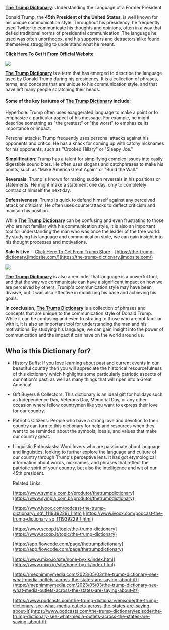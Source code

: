 **[The Trump Dictionary](https://sites.google.com/view/the-trump-dictionary-patriot/home)**: Understanding the Language of a Former President

Donald Trump, the **45th President of the United States**, is well known for his unique communication style. Throughout his presidency, he frequently used Twitter to communicate his thoughts and opinions, often in a way that defied traditional norms of presidential communication. The language he used was often unorthodox, and his supporters and detractors alike found themselves struggling to understand what he meant.

[**Click Here To Get It From Official Website**](https://www.glitco.com/get-trump-dictionary)

[![](https://blogger.googleusercontent.com/img/b/R29vZ2xl/AVvXsEj9lntswCHXdT47ciI2YjjR7jJS-bdchPMnyML09eAPiIVlSsKsCLq-NYuDamtZlKNQKh8KpmUFY4dWjX06fGG7fhbMUh5VW81ElV-J2kEflqYnc1os0bfKycODWWFQAgMs1EeH-41LKkxaMk41VGmGnacOkKLNcJ_WslwCeOL3PyPS5LikQ5sCGkDu/w640-h524/Screenshot%20(669).png)](https://www.glitco.com/get-trump-dictionary)

  
  
[**The Trump Dictionary**](https://groups.google.com/g/the-trump-dictionary/c/TEfa4JHCoyo) is a term that has emerged to describe the language used by Donald Trump during his presidency. It is a collection of phrases, terms, and concepts that are unique to his communication style, and that have left many people scratching their heads.  
  

#### **Some of the key features of [The Trump Dictionary](https://colab.research.google.com/drive/1KA_RLUf1IcLmT-uTM_3EHh_D0ltSu6Te#scrollTo=ExtpJRwbHIEE) include:**

  
Hyperbole: Trump often uses exaggerated language to make a point or to emphasize a particular aspect of his message. For example, he might describe something as "the greatest" or "the worst" to emphasize its importance or impact.  
  
Personal attacks: Trump frequently uses personal attacks against his opponents and critics. He has a knack for coming up with catchy nicknames for his opponents, such as "Crooked Hillary" or "Sleepy Joe."  
  
**Simplification**: Trump has a talent for simplifying complex issues into easily digestible sound bites. He often uses slogans and catchphrases to make his points, such as "Make America Great Again" or "Build the Wall."  
  
**Reversals**: Trump is known for making sudden reversals in his positions or statements. He might make a statement one day, only to completely contradict himself the next day.  
  
**Defensiveness**: Trump is quick to defend himself against any perceived attack or criticism. He often uses counterattacks to deflect criticism and maintain his position.  
  
While **[The Trump Dictionary](https://lookerstudio.google.com/reporting/c2836aac-6c73-487b-a673-ad16cf4ea17d/page/3TwOD)** can be confusing and even frustrating to those who are not familiar with his communication style, it is also an important tool for understanding the man who was once the leader of the free world. By studying his language and communication style, we can gain insight into his thought processes and motivations.

**Sale Is Live** -  [Click Here To Get From Trump Store](https://www.glitco.com/get-trump-dictionary) - [https://the-trump-dictionary.jimdosite.com/](https://the-trump-dictionary.jimdosite.com/)

[![](https://blogger.googleusercontent.com/img/b/R29vZ2xl/AVvXsEhj2uQFU8LP2XVnPDpr3PAE67RKo1T5VcIepHZrCiO0k9K9tig1toCEWS6hjqCDQEyi4lg7bVUKfApEsxSjzdmSL2ni2a8TnU0xDYbkRgm25hxaNcOjoBOAZj8F6b8kFZhxsg-ahVcZbZuCthqAan6PABgDP7eU-5-wy1l9s6aTtbpdIktCa4ufvnxM/w640-h502/Screenshot%20(670).png)](https://www.glitco.com/get-trump-dictionary)

  
**[The Trump Dictionary](https://the-trump-dictionary.blogspot.com/2023/05/the-trump-dictionary-see-what-media.html)** is also a reminder that language is a powerful tool, and that the way we communicate can have a significant impact on how we are perceived by others. Trump's communication style may have been divisive, but it was also effective in mobilizing his base and achieving his goals.  
  
**In conclusion**, **[The Trump Dictionary](https://www.facebook.com/people/The-TRUMP-Dictionary/100092410659689/)** is a collection of phrases and concepts that are unique to the communication style of Donald Trump. While it can be confusing and even frustrating to those who are not familiar with it, it is also an important tool for understanding the man and his motivations. By studying his language, we can gain insight into the power of communication and the impact it can have on the world around us.

Who is this Dictionary for?
---------------------------

*   History Buffs: If you love learning about past and current events in our beautiful country then you will appreciate the historical resourcefulness of this dictionary which highlights some particularly patriotic aspects of our nation's past, as well as many things that will ripen into a Great America!
    
*   Gift Buyers & Collectors: This dictionary is an ideal gift for holidays such as Independence Day, Veterans Day, Memorial Day, or any other occasion where fellow countrymen like you want to express their love for our country.
    
*   Patriotic Citizens: People who have a strong love and devotion to their country can turn to this dictionary for help and resources when they want to be reminded about the symbols, ideals, and values that make our country great.
    
*   Linguistic Enthusiasts: Word lovers who are passionate about language and linguistics, looking to further explore the language and culture of our country through Trump's perceptive lens. It has got etymological information about words, nicknames, and phrases that reflect the patriotic spirit of your country, but also the intelligence and wit of our 45th president.
    
    Related Links:
    
    [https://www.sympla.com.br/produtor/thetrumpdictionary](https://www.sympla.com.br/produtor/thetrumpdictionary)
    
    [https://www.ivoox.com/podcast-the-trump-dictionary\_sq\_f11939229\_1.html](https://www.ivoox.com/podcast-the-trump-dictionary_sq_f11939229_1.html)
    
    [https://www.scoop.it/topic/the-trump-dictionary](https://www.scoop.it/topic/the-trump-dictionary)
    
    [https://app.flowcode.com/page/thetrumpdictionary](https://app.flowcode.com/page/thetrumpdictionary)
    
    [https://www.mixo.io/site/none-byxik/index.html](https://www.mixo.io/site/none-byxik/index.html)
    
    [https://mephimmymedia.com/2023/05/03/the-trump-dictionary-see-what-media-outlets-across-the-states-are-saying-about-it/](https://mephimmymedia.com/2023/05/03/the-trump-dictionary-see-what-media-outlets-across-the-states-are-saying-about-it/)
    
    [https://www.podcasts.com/the-trump-dictionary/episode/the-trump-dictionary-see-what-media-outlets-across-the-states-are-saying-about-it](https://www.podcasts.com/the-trump-dictionary/episode/the-trump-dictionary-see-what-media-outlets-across-the-states-are-saying-about-it)
